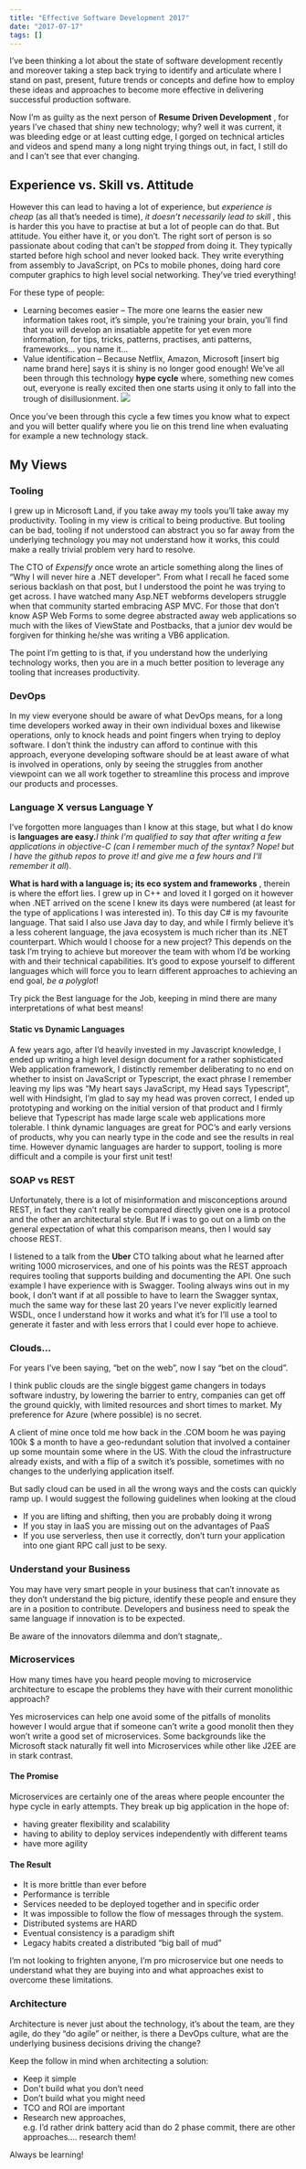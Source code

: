 ```yaml
---
title: "Effective Software Development 2017"
date: "2017-07-17"
tags: []
---
```


I’ve been thinking a lot about the state of software development recently and moreover taking a step back trying to identify and articulate where I stand on past, present, future trends or concepts and define how to employ these ideas and approaches to become more effective in delivering successful production software. 

Now I’m as guilty as the next person of **Resume Driven Development** , for years I’ve chased that shiny new technology; why? well it was current, it was bleeding edge or at least cutting edge, I gorged on technical articles and videos and spend many a long night trying things out, in fact, I still do and I can’t see that ever changing. 

## Experience vs. Skill vs. Attitude

However this can lead to having a lot of experience, but _experience is cheap_ (as all that’s needed is time), _it doesn’t necessarily lead to skill_ , this is harder this you have to practise at but a lot of people can do that. But attitude. You either have it, or you don’t. The right sort of person is so passionate about coding that can’t be _stopped_ from doing it. They typically started before high school and never looked back. They write everything from assembly to JavaScript, on PCs to mobile phones, doing hard core computer graphics to high level social networking. They’ve tried everything!

For these type of people:

  * Learning becomes easier – The more one learns the easier new information takes root, it’s simple, you’re training your brain, you’ll find that you will develop an insatiable appetite for yet even more information, for tips, tricks, patterns, practises, anti patterns, frameworks… you name it…
  * Value identification – Because Netflix, Amazon, Microsoft [insert big name brand here] says it is shiny is no longer good enough! We’ve all been through this technology **hype cycle** where, something new comes out, everyone is really excited then one starts using it only to fall into the trough of disillusionment.  ![](/images//images/image_thumb_439.png)  

Once you’ve been through this cycle a few times you know what to expect and you will better qualify where you lie on this trend line when evaluating for example a new technology stack.  

## My Views

### Tooling

I grew up in Microsoft Land, if you take away my tools you’ll take away my productivity. Tooling in my view is critical to being productive. But tooling can be bad, tooling if not understood can abstract you so far away from the underlying technology you may not understand how it works, this could make a really trivial problem very hard to resolve.

The CTO of _Expensify_ once wrote an article something along the lines of “Why I will never hire a .NET developer”. From what I recall he faced some serious backlash on that post, but I understood the point he was trying to get across. I have watched many Asp.NET webforms developers struggle when that community started embracing ASP MVC. For those that don’t know ASP Web Forms to some degree abstracted away web applications so much with the likes of ViewState and Postbacks, that a junior dev would be forgiven for thinking he/she was writing a VB6 application. 

The point I’m getting to is that, if you understand how the underlying technology works, then you are in a much better position to leverage any tooling that increases productivity.

### DevOps

In my view everyone should be aware of what DevOps means, for a long time developers worked away in their own individual boxes and likewise operations, only to knock heads and point fingers when trying to deploy software. I don’t think the industry can afford to continue with this approach, everyone developing software should be at least aware of what is involved in operations, only by seeing the struggles from another viewpoint can we all work together to streamline this process and improve our products and processes.

### Language X versus Language Y

I’ve forgotten more languages than I know at this stage, but what I do know is **languages are easy.**_I think I'm qualified to say that after writing a few applications in objective-C (can I remember much of the syntax? Nope! but I have the github repos to prove it! and give me a few hours and I'll remember it all_).

**What is hard with a language is; its eco system and frameworks** , therein is where the effort lies. I grew up in C++ and loved it I gorged on it however when .NET arrived on the scene I knew its days were numbered (at least for the type of applications I was interested in). To this day C# is my favourite language. That said I also use Java day to day, and while I firmly believe it’s a less coherent language, the java ecosystem is much richer than its .NET counterpart. Which would I choose for a new project? This depends on the task I’m trying to achieve but moreover the team with whom I’d be working with and their technical capabilities. It’s good to expose yourself to different languages which will force you to learn different approaches to achieving an end goal, _be a polyglot_!

Try pick the Best language for the Job, keeping in mind there are many interpretations of what best means!

#### Static vs Dynamic Languages

A few years ago, after I’d heavily invested in my Javascript knowledge, I ended up writing a high level design document for a rather sophisticated Web application framework, I distinctly remember deliberating to no end on whether to insist on JavaScript or Typescript, the exact phrase I remember leaving my lips was “My heart says JavaScript, my Head says Typescript”, well with Hindsight, I’m glad to say my head was proven correct, I ended up prototyping and working on the initial version of that product and I firmly believe that Typescript has made large scale web applications more tolerable. I think dynamic languages are great for POC’s and early versions of products, why you can nearly type in the code and see the results in real time. However dynamic languages are harder to support, tooling is more difficult and a compile is your first unit test!

### SOAP vs REST

Unfortunately, there is a lot of misinformation and misconceptions around REST, in fact they can’t really be compared directly given one is a protocol and the other an architectural style. But If i was to go out on a limb on the general expectation of what this comparison means, then I would say choose REST.

I listened to a talk from the **Uber** CTO talking about what he learned after writing 1000 microservices, and one of his points was the REST approach requires tooling that supports building and documenting the API. One such example I have experience with is Swagger. Tooling always wins out in my book, I don’t want if at all possible to have to learn the Swagger syntax, much the same way for these last 20 years I’ve never explicitly learned WSDL, once I understand how it works and what it’s for I’ll use a tool to generate it faster and with less errors that I could ever hope to achieve.

### Clouds…

For years I’ve been saying, “bet on the web”, now I say “bet on the cloud”.

I think public clouds are the single biggest game changers in todays software industry, by lowering the barrier to entry, companies can get off the ground quickly, with limited resources and short times to market. My preference for Azure (where possible) is no secret.

A client of mine once told me how back in the .COM boom he was paying 100k $ a month to have a geo-redundant solution that involved a container up some mountain some where in the US. With the cloud the infrastructure already exists, and with a flip of a switch it’s possible, sometimes with no changes to the underlying application itself.

But sadly cloud can be used in all the wrong ways and the costs can quickly ramp up. I would suggest the following guidelines when looking at the cloud

  * If you are lifting and shifting, then you are probably doing it wrong 
  * If you stay in IaaS you are missing out on the advantages of PaaS 
  * If you use serverless, then use it correctly, don’t turn your application into one giant RPC call just to be sexy.

### Understand your Business

You may have very smart people in your business that can’t innovate as they don’t understand the big picture, identify these people and ensure they are in a position to contribute. Developers and business need to speak the same language if innovation is to be expected.

Be aware of the innovators dilemma and don’t stagnate,.

### Microservices

How many times have you heard people moving to microservice architecture to escape the problems they have with their current monolithic approach? 

Yes microservices can help one avoid some of the pitfalls of monolits however I would argue that if someone can’t write a good monolit then they won’t write a good set of microservices. Some backgrounds like the Microsoft stack naturally fit well into Microservices while other like J2EE are in stark contrast.

#### The Promise

Microservices are certainly one of the areas where people encounter the hype cycle in early attempts. They break up big application in the hope of: 

  * having greater flexibility and scalability 
  * having to ability to deploy services independently with different teams 
  * have more agility 

#### The Result

  * It is more brittle than ever before 
  * Performance is terrible 
  * Services needed to be deployed together and in specific order 
  * It was impossible to follow the flow of messages through the system. 
  * Distributed systems are HARD 
  * Eventual consistency is a paradigm shift 
  * Legacy habits created a distributed “big ball of mud” 

I’m not looking to frighten anyone, I’m pro microservice but one needs to understand what they are buying into and what approaches exist to overcome these limitations.

### Architecture 

Architecture is never just about the technology, it’s about the team, are they agile, do they “do agile” or neither, is there a DevOps culture, what are the underlying business decisions driving the change?

Keep the follow in mind when architecting a solution:

  * Keep it simple 
  * Don't build what you don’t need 
  * Don’t build what you might need 
  * TCO and ROI are important 
  * Research new approaches,   
e.g. I’d rather drink battery acid than do 2 phase commit, there are other approaches…. research them!

Always be learning! 
